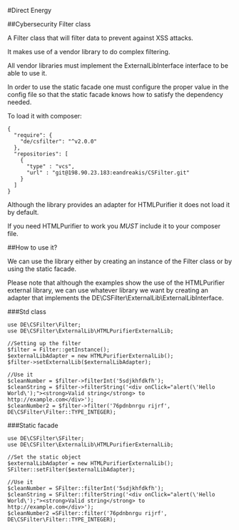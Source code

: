 #Direct Energy

##Cybersecurity Filter class

A Filter class that will filter data to prevent against XSS attacks.

It makes use of a vendor library to do complex filtering.

All vendor libraries must implement the ExternalLibInterface interface to be able to use it.

In order to use the static facade one must configure the proper value in the config file so that the static facade knows how to satisfy the dependency needed.

To load it with composer:

```
{
  "require": {
    "de/csfilter": "^v2.0.0"
  },
  "repositories": [
    {
      "type" : "vcs",
      "url" : "git@198.90.23.183:eandreakis/CSFilter.git"
    }
  ]
}
```

Although the library provides an adapter for HTMLPurifier it does not load it by default.

If you need HTMLPurifier to work you *MUST* include it to your composer file.

##How to use it?

We can use the library either by creating an instance of the Filter class or by using the static facade.

Please note that although the examples show the use of the HTMLPurifier external library, we can use whatever library we want by creating an adapter that implements the DE\CSFilter\ExternalLib\ExternalLibInterface.

###Std class

```
use DE\CSFilter\Filter;
use DE\CSFilter\ExternalLib\HTMLPurifierExternalLib;

//Setting up the filter
$filter = Filter::getInstance();
$externalLibAdapter = new HTMLPurifierExternalLib();
$filter->setExternalLib($externalLibAdapter);

//Use it
$cleanNumber = $filter->filterInt('5sdjkhfdkfh');
$cleanString = $filter->filterString('<div onClick="alert(\'Hello World\');"><strong>Valid string</strong> to http://example.com</div>');
$cleanNumber2 = $filter->filter('76pdnbnrgu rijrf', DE\CSFilter\Filter::TYPE_INTEGER);
```

###Static facade

```
use DE\CSFilter\SFilter;
use DE\CSFilter\ExternalLib\HTMLPurifierExternalLib;

//Set the static object
$externalLibAdapter = new HTMLPurifierExternalLib();
SFilter::setFilter($externalLibAdapter);

//Use it
$cleanNumber = SFilter::filterInt('5sdjkhfdkfh');
$cleanString = SFilter::filterString('<div onClick="alert(\'Hello World\');"><strong>Valid string</strong> to http://example.com</div>');
$cleanNumber2 =SFilter::filter('76pdnbnrgu rijrf', DE\CSFilter\Filter::TYPE_INTEGER);
```